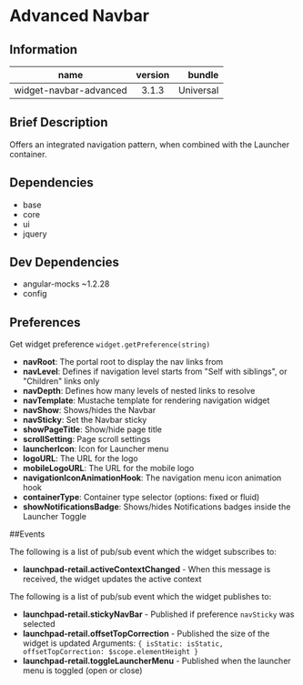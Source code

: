  # Advanced Navbar

## Information

| name                  | version           | bundle           |
| ----------------------|:-----------------:| ----------------:|
| widget-navbar-advanced| 3.1.3 			| Universal        |

## Brief Description

Offers an integrated navigation pattern, when combined with the Launcher container.

## Dependencies

* base
* core
* ui
* jquery

## Dev Dependencies

* angular-mocks ~1.2.28
* config

## Preferences

Get widget preference `widget.getPreference(string)`


* **navRoot**: The portal root to display the nav links from
* **navLevel**: Defines if navigation level starts from "Self with siblings", or "Children" links only
* **navDepth**: Defines how many levels of nested links to resolve
* **navTemplate**: Mustache template for rendering navigation widget
* **navShow**: Shows/hides the Navbar
* **navSticky**: Set the Navbar sticky
* **showPageTitle**: Show/hide page title
* **scrollSetting**: Page scroll settings
* **launcherIcon**: Icon for Launcher menu
* **logoURL**: The URL for the logo
* **mobileLogoURL**: The URL for the mobile logo
* **navigationIconAnimationHook**: The navigation menu icon animation hook
* **containerType**: Container type selector (options: fixed or fluid)
* **showNotificationsBadge**: Shows/hides Notifications badges inside the Launcher Toggle



##Events

The following is a list of pub/sub event which the widget subscribes to:

* **launchpad-retail.activeContextChanged** - When this message is received, the widget updates the active context


The following is a list of pub/sub event which the widget publishes to:

* **launchpad-retail.stickyNavBar** - Published if preference `navSticky` was selected
* **launchpad-retail.offsetTopCorrection** - Published the size of the widget is updated
Arguments: `{ isStatic: isStatic, offsetTopCorrection: $scope.elementHeight }`
* **launchpad-retail.toggleLauncherMenu** - Published when the launcher menu is toggled (open or close)
